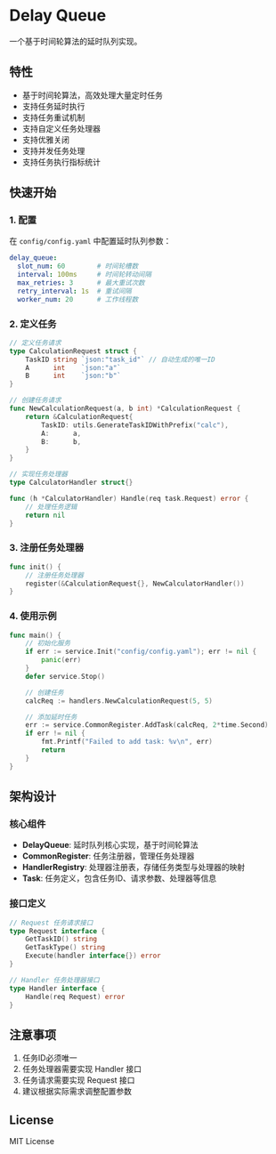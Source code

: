 # Delay Queue

一个基于时间轮算法的延时队列实现。

## 特性

- 基于时间轮算法，高效处理大量定时任务
- 支持任务延时执行
- 支持任务重试机制
- 支持自定义任务处理器
- 支持优雅关闭
- 支持并发任务处理
- 支持任务执行指标统计

## 快速开始

### 1. 配置

在 `config/config.yaml` 中配置延时队列参数：

```yaml
delay_queue:
  slot_num: 60        # 时间轮槽数
  interval: 100ms     # 时间轮转动间隔
  max_retries: 3      # 最大重试次数
  retry_interval: 1s  # 重试间隔
  worker_num: 20      # 工作线程数
```

### 2. 定义任务

```go
// 定义任务请求
type CalculationRequest struct {
    TaskID string `json:"task_id"` // 自动生成的唯一ID
    A      int    `json:"a"`
    B      int    `json:"b"`
}

// 创建任务请求
func NewCalculationRequest(a, b int) *CalculationRequest {
    return &CalculationRequest{
        TaskID: utils.GenerateTaskIDWithPrefix("calc"),
        A:      a,
        B:      b,
    }
}

// 实现任务处理器
type CalculatorHandler struct{}

func (h *CalculatorHandler) Handle(req task.Request) error {
    // 处理任务逻辑
    return nil
}
```

### 3. 注册任务处理器

```go
func init() {
    // 注册任务处理器
    register(&CalculationRequest{}, NewCalculatorHandler())
}
```

### 4. 使用示例

```go
func main() {
    // 初始化服务
    if err := service.Init("config/config.yaml"); err != nil {
        panic(err)
    }
    defer service.Stop()

    // 创建任务
    calcReq := handlers.NewCalculationRequest(5, 5)

    // 添加延时任务
    err := service.CommonRegister.AddTask(calcReq, 2*time.Second)
    if err != nil {
        fmt.Printf("Failed to add task: %v\n", err)
        return
    }
}
```

## 架构设计

### 核心组件

- **DelayQueue**: 延时队列核心实现，基于时间轮算法
- **CommonRegister**: 任务注册器，管理任务处理器
- **HandlerRegistry**: 处理器注册表，存储任务类型与处理器的映射
- **Task**: 任务定义，包含任务ID、请求参数、处理器等信息

### 接口定义

```go
// Request 任务请求接口
type Request interface {
    GetTaskID() string
    GetTaskType() string
    Execute(handler interface{}) error
}

// Handler 任务处理器接口
type Handler interface {
    Handle(req Request) error
}
```

## 注意事项

1. 任务ID必须唯一
2. 任务处理器需要实现 Handler 接口
3. 任务请求需要实现 Request 接口
4. 建议根据实际需求调整配置参数

## License

MIT License 